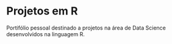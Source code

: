 # Projetos em R
Portifólio pessoal destinado a projetos na área de Data Science desenvolvidos na linguagem R. 
